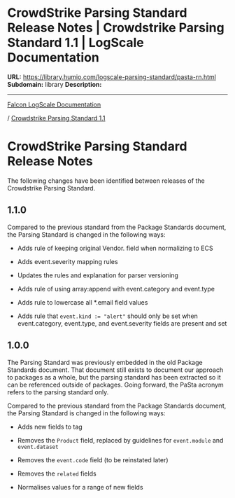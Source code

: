 # CrowdStrike Parsing Standard Release Notes | Crowdstrike Parsing Standard 1.1 | LogScale Documentation

**URL:** https://library.humio.com/logscale-parsing-standard/pasta-rn.html
**Subdomain:** library
**Description:** 

---

[Falcon LogScale Documentation](https://library.humio.com)

/ [Crowdstrike Parsing Standard 1.1](pasta.html)

# CrowdStrike Parsing Standard Release Notes

The following changes have been identified between releases of the Crowdstrike Parsing Standard. 

## 1.1.0

Compared to the previous standard from the Package Standards document, the Parsing Standard is changed in the following ways: 

  * Adds rule of keeping original Vendor. field when normalizing to ECS 

  * Adds event.severity mapping rules 

  * Updates the rules and explanation for parser versioning 

  * Adds rule of using array:append with event.category and event.type

  * Adds rule to lowercase all *.email field values 

  * Adds rule that `event.kind := "alert"` should only be set when event.category, event.type, and event.severity fields are present and set 




## 1.0.0

The Parsing Standard was previously embedded in the old Package Standards document. That document still exists to document our approach to packages as a whole, but the parsing standard has been extracted so it can be referenced outside of packages. Going forward, the PaSta acronym refers to the parsing standard only. 

Compared to the previous standard from the Package Standards document, the Parsing Standard is changed in the following ways: 

  * Adds new fields to tag 

  * Removes the `Product` field, replaced by guidelines for `event.module` and `event.dataset`

  * Removes the `event.code` field (to be reinstated later) 

  * Removes the `related` fields 

  * Normalises values for a range of new fields
